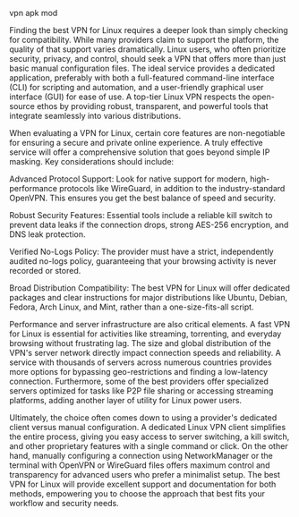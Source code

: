 vpn apk mod


Finding the best VPN for Linux requires a deeper look than simply checking for compatibility. While many providers claim to support the platform, the quality of that support varies dramatically. Linux users, who often prioritize security, privacy, and control, should seek a VPN that offers more than just basic manual configuration files. The ideal service provides a dedicated application, preferably with both a full-featured command-line interface (CLI) for scripting and automation, and a user-friendly graphical user interface (GUI) for ease of use. A top-tier Linux VPN respects the open-source ethos by providing robust, transparent, and powerful tools that integrate seamlessly into various distributions.



When evaluating a VPN for Linux, certain core features are non-negotiable for ensuring a secure and private online experience. A truly effective service will offer a comprehensive solution that goes beyond simple IP masking. Key considerations should include:



  
Advanced Protocol Support: Look for native support for modern, high-performance protocols like WireGuard, in addition to the industry-standard OpenVPN. This ensures you get the best balance of speed and security.

  
Robust Security Features: Essential tools include a reliable kill switch to prevent data leaks if the connection drops, strong AES-256 encryption, and DNS leak protection.

  
Verified No-Logs Policy: The provider must have a strict, independently audited no-logs policy, guaranteeing that your browsing activity is never recorded or stored.

  
Broad Distribution Compatibility: The best VPN for Linux will offer dedicated packages and clear instructions for major distributions like Ubuntu, Debian, Fedora, Arch Linux, and Mint, rather than a one-size-fits-all script.





Performance and server infrastructure are also critical elements. A fast VPN for Linux is essential for activities like streaming, torrenting, and everyday browsing without frustrating lag. The size and global distribution of the VPN's server network directly impact connection speeds and reliability. A service with thousands of servers across numerous countries provides more options for bypassing geo-restrictions and finding a low-latency connection. Furthermore, some of the best providers offer specialized servers optimized for tasks like P2P file sharing or accessing streaming platforms, adding another layer of utility for Linux power users.



Ultimately, the choice often comes down to using a provider's dedicated client versus manual configuration. A dedicated Linux VPN client simplifies the entire process, giving you easy access to server switching, a kill switch, and other proprietary features with a single command or click. On the other hand, manually configuring a connection using NetworkManager or the terminal with OpenVPN or WireGuard files offers maximum control and transparency for advanced users who prefer a minimalist setup. The best VPN for Linux will provide excellent support and documentation for both methods, empowering you to choose the approach that best fits your workflow and security needs.
